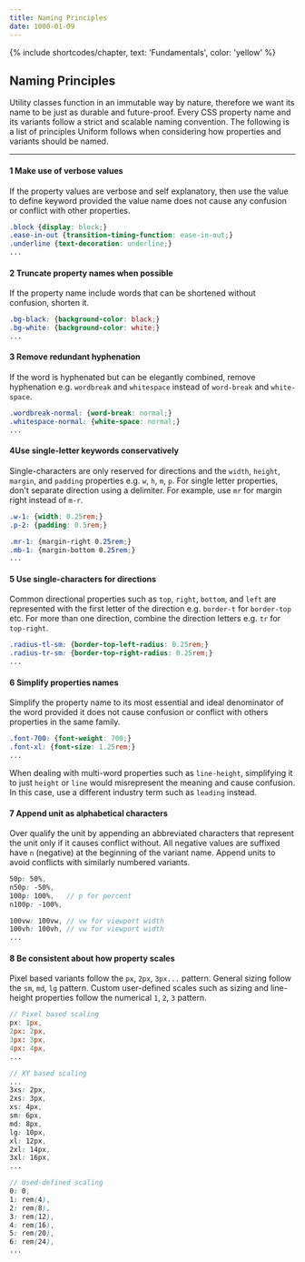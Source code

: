 ```yaml
---
title: Naming Principles
date: 1000-01-09
---
```


{% include shortcodes/chapter, text: 'Fundamentals', color: 'yellow' %}

## Naming Principles

Utility classes function in an immutable way by nature, therefore we want its name to be just as durable and future-proof. Every CSS property name and its variants follow a strict and scalable naming convention. The following is a list of principles Uniform follows when considering how properties and variants should be named.

---

<div class="mb-10"></div>

<h4><span class="w-6 h-6 mr-2 inline-flex align-items-center justify-content-center font-sm font-600 leading-0 bg-blue-500 leading-1 text-white radius-round">1</span> Make use of verbose values</h4>

If the property values are verbose and self explanatory, then use the value to define keyword provided the value name does not cause any confusion or conflict with other properties.

```scss
.block {display: block;}
.ease-in-out {transition-timing-function: ease-in-out;}
.underline {text-decoration: underline;}
...
```

<div class="mb-10"></div>

<h4><span class="w-6 h-6 mr-2 inline-flex align-items-center justify-content-center font-sm font-600 leading-0 bg-blue-500 leading-1 text-white radius-round">2</span> Truncate property names when possible</h4>

If the property name include words that can be shortened without confusion, shorten it.

```scss
.bg-black: {background-color: black;}
.bg-white: {background-color: white;}
...
```

<div class="mb-10"></div>

<h4><span class="w-6 h-6 mr-2 inline-flex align-items-center justify-content-center font-sm font-600 leading-0 bg-blue-500 leading-1 text-white radius-round">3</span> Remove redundant hyphenation</h4>

If the word is hyphenated but can be elegantly combined, remove hyphenation e.g. `wordbreak` and `whitespace` instead of `word-break` and `white-space`.

```scss
.wordbreak-normal: {word-break: normal;}
.whitespace-normal: {white-space: normal;}
...
```

<div class="mb-10"></div>

<h4><span class="w-6 h-6 mr-2 inline-flex align-items-center justify-content-center font-sm font-600 leading-0 bg-blue-500 leading-1 text-white radius-round">4</span>Use single-letter keywords conservatively</h4>

Single-characters are only reserved for directions and the `width`, `height`, `margin`, and `padding` properties e.g. `w`, `h`, `m`, `p`. For single letter properties, don't separate direction using a delimiter. For example, use `mr` for margin right instead of `m-r`.

```scss
.w-1: {width: 0.25rem;}
.p-2: {padding: 0.5rem;}

.mr-1: {margin-right 0.25rem;}
.mb-1: {margin-bottom 0.25rem;}
...
```

<div class="mb-10"></div>

<h4><span class="w-6 h-6 mr-2 inline-flex align-items-center justify-content-center font-sm font-600 leading-0 bg-blue-500 leading-1 text-white radius-round">5</span> Use single-characters for directions</h4>

Common directional properties such as `top`, `right`, `bottom`, and `left` are represented with the first letter of the direction e.g. `border-t` for `border-top` etc. For more than one direction, combine the direction letters e.g. `tr` for `top-right`.

```scss
.radius-tl-sm: {border-top-left-radius: 0.25rem;}
.radius-tr-sm: {border-top-right-radius: 0.25rem;}
...
```

<div class="mb-10"></div>

<h4><span class="w-6 h-6 mr-2 inline-flex align-items-center justify-content-center font-sm font-600 leading-0 bg-blue-500 leading-1 text-white radius-round">6</span> Simplify properties names</h4>

Simplify the property name to its most essential and ideal denominator of the word provided it does not cause confusion or conflict with others properties in the same family.

```scss
.font-700: {font-weight: 700;}
.font-xl: {font-size: 1.25rem;}
...
```

When dealing with multi-word properties such as `line-height`, simplifying it to just `height` or `line` would misrepresent the meaning and cause confusion. In this case, use a different industry term such as `leading` instead.

<div class="mb-10"></div>

<h4><span class="w-6 h-6 mr-2 inline-flex align-items-center justify-content-center font-sm font-600 leading-0 bg-blue-500 leading-1 text-white radius-round">7</span> Append unit as alphabetical characters</h4>

Over qualify the unit by appending an abbreviated characters that represent the unit only if it causes conflict without. All negative values are suffixed have `n` (negative) at the beginning of the variant name. Append units to avoid conflicts with similarly numbered variants.


```scss
50p: 50%,
n50p: -50%,
100p: 100%,   // p for percent
n100p: -100%,

100vw: 100vw, // vw for viewport width
100vh: 100vh, // vw for viewport width
...
```

<div class="mb-10"></div>

<h4><span class="w-6 h-6 mr-2 inline-flex align-items-center justify-content-center font-sm font-600 leading-0 bg-blue-500 leading-1 text-white radius-round">8</span> Be consistent about how property scales</h4>

Pixel based variants follow the `px`, `2px`, `3px...` pattern. General sizing follow the `sm`, `md`, `lg` pattern. Custom user-defined scales such as sizing and line-height properties follow the numerical `1`, `2`, `3` pattern.

```scss
// Pixel based scaling
px: 1px,
2px: 2px,
3px: 3px,
4px: 4px,
...
```

```scss
// XY based scaling
...
3xs: 2px,
2xs: 3px,
xs: 4px,
sm: 6px,
md: 8px,
lg: 10px,
xl: 12px,
2xl: 14px,
3xl: 16px,
...
```

```scss
// Used-defined scaling
0: 0,
1: rem(4),
2: rem(8),
3: rem(12),
4: rem(16),
5: rem(20),
6: rem(24),
...
```